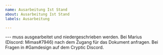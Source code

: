 ```yaml
---
name: Ausarbeitung Ist Stand
about: Ausarbeitung Ist Stand
labels: Ausarbeitung

---
```


--- muss ausgearbeitet und niedergeschrieben werden. Bei Marius (Discord: Mimas#7946) nach dem Zugang für das Dokument anfragen. 
Bei Fragen in #Gamdesign auf dem Cryptic Discord.
